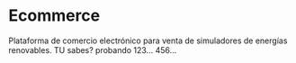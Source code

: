 # Ecommerce
Plataforma de comercio electrónico para venta de simuladores de energías renovables.
TU sabes?
probando 123...
456...
